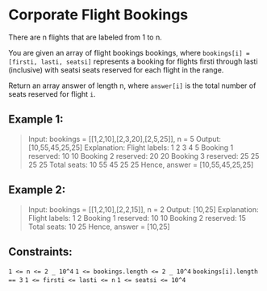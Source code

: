 # Corporate Flight Bookings

There are n flights that are labeled from 1 to n.

You are given an array of flight bookings bookings, where `bookings[i] = [firsti, lasti, seatsi]` represents a booking for flights firsti through lasti (inclusive) with seatsi seats reserved for each flight in the range.

Return an array answer of length n, where `answer[i]` is the total number of seats reserved for flight `i`.

## Example 1:

> Input: bookings = [[1,2,10],[2,3,20],[2,5,25]], n = 5
> Output: [10,55,45,25,25]
> Explanation:
> Flight labels: 1 2 3 4 5
> Booking 1 reserved: 10 10
> Booking 2 reserved: 20 20
> Booking 3 reserved: 25 25 25 25
> Total seats: 10 55 45 25 25
> Hence, answer = [10,55,45,25,25]

## Example 2:

> Input: bookings = [[1,2,10],[2,2,15]], n = 2
> Output: [10,25]
> Explanation:
> Flight labels: 1 2
> Booking 1 reserved: 10 10
> Booking 2 reserved: 15
> Total seats: 10 25
> Hence, answer = [10,25]

## Constraints:

`1 <= n <= 2 _ 10^4`
`1 <= bookings.length <= 2 _ 10^4`
`bookings[i].length == 3`
`1 <= firsti <= lasti <= n`
`1 <= seatsi <= 10^4`
